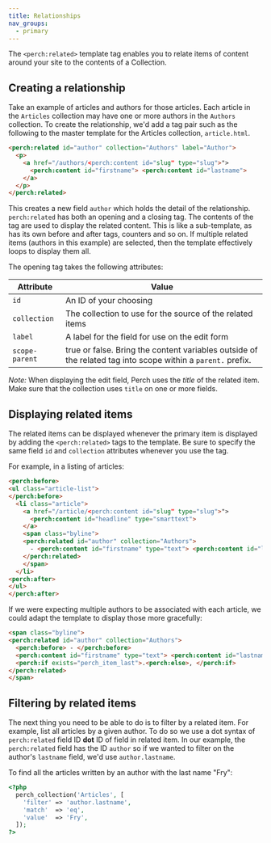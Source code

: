 ```yaml
---
title: Relationships
nav_groups:
  - primary
---
```


The `<perch:related>` template tag enables you to relate items of content around your site to the contents of a Collection.

## Creating a relationship

Take an example of articles and authors for those articles. Each article in the `Articles` collection may have one or more authors in the `Authors` collection. To create the relationship, we'd add a tag pair such as the following to the master template for the Articles collection, `article.html`.

```html
<perch:related id="author" collection="Authors" label="Author">
  <p>
    <a href="/authors/<perch:content id="slug" type="slug">">
      <perch:content id="firstname"> <perch:content id="lastname">
    </a>
  </p>
</perch:related>
```

This creates a new field `author` which holds the detail of the relationship. `perch:related` has both an opening and a closing tag. The contents of the tag are used to display the related content. This is like a sub-template, as has its own before and after tags, counters and so on. If multiple related items (authors in this example) are selected, then the template effectively loops to display them all.

The opening tag takes the following attributes:

|Attribute|Value|
|-|-|
|`id`|An ID of your choosing|
|`collection`|The collection to use for the source of the related items|
|`label`|A label for the field for use on the edit form|
|`scope-parent`| true or false. Bring the content variables outside of the related tag into scope within a `parent.` prefix.|

*Note:* When displaying the edit field, Perch uses the _title_ of the related item. Make sure that the collection uses `title` on one or more fields.

## Displaying related items

The related items can be displayed whenever the primary item is displayed by adding the `<perch:related>` tags to the template. Be sure to specify the same field `id` and `collection` attributes whenever you use the tag.

For example, in a listing of articles:

```html
<perch:before>
<ul class="article-list">
</perch:before>
  <li class="article">
    <a href="/article/<perch:content id="slug" type="slug">">
      <perch:content id="headline" type="smarttext">
    </a>
    <span class="byline">
    <perch:related id="author" collection="Authors">
      - <perch:content id="firstname" type="text"> <perch:content id="lastname" type="text">
    </perch:related>
    </span>
  </li>
<perch:after>
</ul>
</perch:after>
```

If we were expecting multiple authors to be associated with each article, we could adapt the template to display those more gracefully:

```html
<span class="byline">
<perch:related id="author" collection="Authors">
  <perch:before> - </perch:before>
  <perch:content id="firstname" type="text"> <perch:content id="lastname" type="text">
  <perch:if exists="perch_item_last">.<perch:else>, </perch:if>
</perch:related>
</span>
```

## Filtering by related items

The next thing you need to be able to do is to filter by a related item. For example, list all articles by a given author. To do so we use a dot syntax of `perch:related` field ID __dot__ ID of field in related item. In our example, the `perch:related` field has the ID `author` so if we wanted to filter on the author's `lastname` field, we'd use `author.lastname`.

To find all the articles written by an author with the last name "Fry":

```php
<?php
  perch_collection('Articles', [
    'filter' => 'author.lastname',
    'match'  => 'eq',
    'value'  => 'Fry',
  ]);
?>
```
